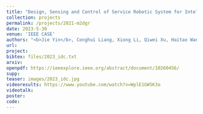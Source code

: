 ```yaml
---
title: "Design, Sensing and Control of Service Robotic System for Intelligent Navigation and Operation in Internet Data Centers (<b style='color:red;'>Reddot Design Award2022</b>)"
collection: projects
permalink: /projects/2021-m2dgr
date: 2023-5-30
venue: 'IEEE CASE'
authors: "<b>Jie Yin</b>, Conghui Liang, Xiong Li, Qiwei Xu, Haitao Wang, Tingxiang Fan, Zida Wu, Zhengyou Zhang"
url: 
project: 
bibtex: files/2023_idc.txt
arxiv: 
openpdf: https://ieeexplore.ieee.org/abstract/document/10260456/
supp: 
teaser: images/2023_idc.jpg
videoresults: https://www.youtube.com/watch?v=WplE1GW5K3o
videotalk: 
poster: 
code: 
---
```


